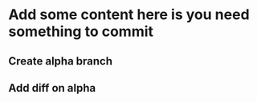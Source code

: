# Add some content here is you need something to commit 

## Create alpha branch

## Add diff on alpha

